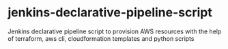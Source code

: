 # jenkins-declarative-pipeline-script
Jenkins declarative pipeline script to provision AWS resources with the help of terraform, aws cli, cloudformation templates and python scripts
